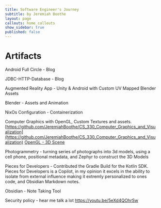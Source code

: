 ```yaml
---
title: Software Engineer's Journey
subtitle: by Jeremiah Boothe
layout: page
callouts: home_callouts
show_sidebar: true
published: false
---
```



# Artifacts

Android Full Circle - Blog

JDBC-HTTP-Database - Blog

Augmented Reality App - Unity & Android with Custom UV Mapped Blender Assets

Blender - Assets and Animation

NixOs Configuration - Containerization

Computer Graphics with OpenGL, Custom Textures and assets.
[https://github.com/JeremiahBoothe/CS_330_Computer_Graphics_and_Visualization](https://github.com/JeremiahBoothe/CS_330_Computer_Graphics_and_Visualization)
[OpenGL - 3D Scene](https://youtu.be/RFE1UTJen_U)

Photogrammetry - turning series of photographs into 3d models, using a cell phone, positional metadata, and Zephyr to construct the 3D Models

Pieces for Developers - Contributed the Gradle Build for the Kotlin SDK.  Pieces for Developers is a Copilot, in my opinion it excels in the ability to isolate from external influence making it extremly personalized to ones code, and Obsidian Markdown notes.

Obsidian - Note Taking Tool

Security policy - hear me talk a lot
https://youtu.be/5eXd4QOhrSw